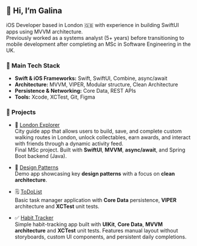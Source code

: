 ## 👋 Hi, I’m Galina

iOS Developer based in London 🇬🇧 with experience in building SwiftUI apps using MVVM architecture.  
Previously worked as a systems analyst (5+ years) before transitioning to mobile development after completing an MSc in Software Engineering in the UK.

### 🧰 Main Tech Stack
- **Swift & iOS Frameworks:** Swift, SwiftUI, Combine, async/await
- **Architecture:** MVVM, VIPER, Modular structure, Clean Architecture
- **Persistence & Networking:** Core Data, REST APIs
- **Tools:** Xcode, XCTest, Git, Figma

### 🚀 Projects

- 📍 [London Explorer](https://github.com/galinaabdurashitova/london_explorer_app)  
City guide app that allows users to build, save, and complete custom walking routes in London, unlock collectables, earn awards, and interact with friends through a dynamic activity feed.  
Final MSc project. Built with **SwiftUI**, **MVVM**, **async/await**, and Spring Boot backend (Java).

- 🧠 [Design Patterns](https://github.com/galinaabdurashitova/design_patterns)  
Demo app showcasing key **design patterns** with a focus on **clean architecture**.

- 🗒️ [ToDoList](https://github.com/galinaabdurashitova/to_do_list_app)  
Basic task manager application with **Core Data** persistence, **VIPER** architecture and **XCTest** unit tests.

- ✅ [Habit Tracker](https://github.com/galinaabdurashitova/habit_tracker)  
Simple habit-tracking app built with **UIKit**, **Core Data**, **MVVM architecture** and **XCTest** unit tests. Features manual layout without storyboards, custom UI components, and persistent daily completions.
